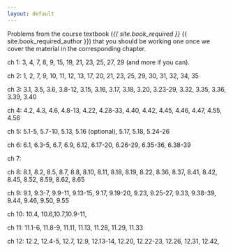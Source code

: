 ```yaml
---
layout: default 
---
```


Problems from the course textbook (<em>{{ site.book_required }}</em> {{ site.book_required_author }})
that you should be working one once we cover the material in the corresponding chapter.

ch 1: 3, 4, 7, 8, 9, 15, 19, 21, 23, 25, 27, 29 (and more if you can). 

ch 2: 1, 2, 7, 9, 10, 11, 12, 13, 17, 20, 21, 23, 25, 29, 30, 31, 32, 34, 35 

ch 3: 3.1, 3.5, 3.6, 3.8-12, 3.15, 3.16, 3.17, 3.18, 3.20, 3.23-29, 3.32, 3.35, 3.36, 3.39, 3.40

ch 4: 4.2, 4.3, 4.6, 4.8-13, 4.22, 4.28-33, 4.40, 4.42, 4.45, 4.46, 4.47, 4.55, 4.56

ch 5: 5.1-5, 5.7-10, 5.13, 5.16 (optional), 5.17, 5.18, 5.24-26

ch 6: 6.1, 6.3-5, 6.7, 6.9, 6.12, 6.17-20, 6.26-29, 6.35-36, 6.38-39

ch 7: 

ch 8: 8.1, 8.2, 8.5, 8.7, 8.8, 8.10, 8.11, 8.18, 8.19, 8.22, 8.36, 8.37, 8.41, 8.42, 8.45, 8.52, 8.59, 8.62, 8.65

ch 9: 9.1, 9.3-7, 9.9-11, 9.13-15, 9.17, 9.19-20, 9.23, 9.25-27, 9.33, 9.38-39, 9.44, 9.46, 9.50, 9.55

ch 10: 10.4, 10.6,10.7,10.9-11, 

ch 11: 11.1-6, 11.8-9, 11.11, 11.13, 11.28, 11.29, 11.33

ch 12: 12.2, 12.4-5, 12.7, 12.9, 12.13-14, 12.20, 12.22-23, 12.26, 12.31, 12.42, 

